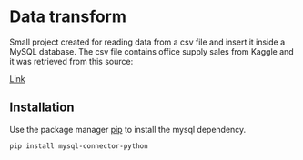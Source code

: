 # Data transform

Small project created for reading data from a csv file and insert it inside a MySQL database. The csv file contains office supply sales from Kaggle and it was retrieved from this source: 

[Link](https://www.kaggle.com/datasets/fmendes/office-supply-sales?resource=download)
## Installation

Use the package manager [pip](https://pip.pypa.io/en/stable/) to install the mysql dependency.

```bash
pip install mysql-connector-python
```
